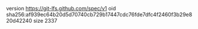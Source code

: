 version https://git-lfs.github.com/spec/v1
oid sha256:af939ec64b20d5d70740cb729b17447cdc76fde7dfc4f2460f3b29e820d42240
size 2337
